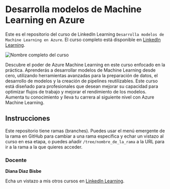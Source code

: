 # Desarrolla modelos de Machine Learning en Azure

Este es el repositorio del curso de LinkedIn Learning `Desarrolla modelos de Machine Learning en Azure`. El curso completo está disponible en [LinkedIn Learning][lil-course-url].

![Nombre completo del curso][lil-thumbnail-url] 

Descubre el poder de Azure Machine Learning en este curso enfocado en la práctica. Aprenderás a desarrollar modelos de Machine Learning desde cero, utilizando herramientas avanzadas para la preparación de datos, el desarrollo de modelos y la creación de pipelines reutilizables. Este curso está diseñado para profesionales que desean mejorar su capacidad para optimizar flujos de trabajo y mejorar el rendimiento de los modelos. Aumenta tu conocimiento y lleva tu carrera al siguiente nivel con Azure Machine Learning.

## Instrucciones

Este repositorio tiene ramas (branches). Puedes usar el menú emergente de la rama en GitHub para cambiar a una rama específica y echar un vistazo al curso en esa etapa, o puedes añadir `/tree/nombre_de_la_rama` a la URL para ir a la rama a la que quieres acceder.

### Docente

**Diana Diaz Bisbe**

Echa un vistazo a mis otros cursos en [LinkedIn Learning](https://www.linkedin.com/learning/instructors/diana-diaz-bisbe).

[0]: # (Replace these placeholder URLs with actual course URLs)
[lil-course-url]: https://www.linkedin.com/learning/desarrolla-modelos-de-machine-learning-en-azure
[lil-thumbnail-url]: https://media.licdn.com/dms/image/v2/D4D0DAQHpyPTkSX7gqw/learning-public-crop_675_1200/learning-public-crop_675_1200/0/1728299858264?e=2147483647&v=beta&t=6TCh6HPPf97bnrxPwGsxNpS5iucmXOa4zIjM8QE7RGw

[1]: # (End of ES-Instruction ###############################################################################################)
